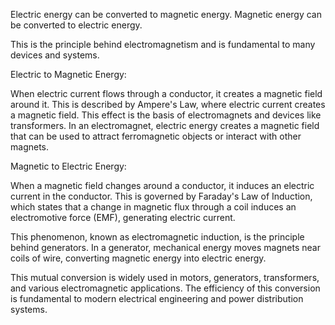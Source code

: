 Electric energy can be converted to magnetic energy. Magnetic energy can be converted to electric energy.

This is the principle behind electromagnetism and is fundamental to many devices and systems.

Electric to Magnetic Energy: 

When electric current flows through a conductor, it creates a magnetic field around it. This is described by Ampere's Law, where electric current creates a magnetic field. This effect is the basis of electromagnets and devices like transformers. In an electromagnet, electric energy creates a magnetic field that can be used to attract ferromagnetic objects or interact with other magnets.

Magnetic to Electric Energy: 

When a magnetic field changes around a conductor, it induces an electric current in the conductor. This is governed by Faraday's Law of Induction, which states that a change in magnetic flux through a coil induces an electromotive force (EMF), generating electric current.

This phenomenon, known as electromagnetic induction, is the principle behind generators. In a generator, mechanical energy moves magnets near coils of wire, converting magnetic energy into electric energy.

This mutual conversion is widely used in motors, generators, transformers, and various electromagnetic applications. The efficiency of this conversion is fundamental to modern electrical engineering and power distribution systems.
